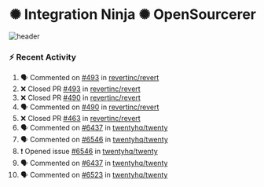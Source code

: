  
<h1 align="center">✺ Integration Ninja ✺ OpenSourcerer</h1>

![header](https://github.com/Nabhag8848/Nabhag8848/assets/65061890/3ecbdaa2-ea2a-4413-a40a-87945f5fb05a)

### :zap: Recent Activity

<!--START_SECTION:activity-->
1. 🗣 Commented on [#493](https://github.com/revertinc/revert/pull/493#issuecomment-2270420921) in [revertinc/revert](https://github.com/revertinc/revert)
2. ❌ Closed PR [#493](https://github.com/revertinc/revert/pull/493) in [revertinc/revert](https://github.com/revertinc/revert)
3. ❌ Closed PR [#490](https://github.com/revertinc/revert/pull/490) in [revertinc/revert](https://github.com/revertinc/revert)
4. 🗣 Commented on [#490](https://github.com/revertinc/revert/pull/490#issuecomment-2270419064) in [revertinc/revert](https://github.com/revertinc/revert)
5. ❌ Closed PR [#463](https://github.com/revertinc/revert/pull/463) in [revertinc/revert](https://github.com/revertinc/revert)
6. 🗣 Commented on [#6437](https://github.com/twentyhq/twenty/issues/6437#issuecomment-2269322589) in [twentyhq/twenty](https://github.com/twentyhq/twenty)
7. 🗣 Commented on [#6546](https://github.com/twentyhq/twenty/issues/6546#issuecomment-2269309960) in [twentyhq/twenty](https://github.com/twentyhq/twenty)
8. ❗ Opened issue [#6546](https://github.com/twentyhq/twenty/issues/6546) in [twentyhq/twenty](https://github.com/twentyhq/twenty)
9. 🗣 Commented on [#6437](https://github.com/twentyhq/twenty/issues/6437#issuecomment-2269247073) in [twentyhq/twenty](https://github.com/twentyhq/twenty)
10. 🗣 Commented on [#6523](https://github.com/twentyhq/twenty/issues/6523#issuecomment-2269139632) in [twentyhq/twenty](https://github.com/twentyhq/twenty)
<!--END_SECTION:activity-->

  



